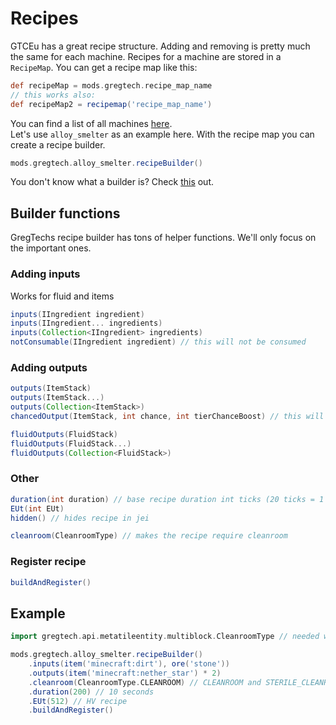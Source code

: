 # Recipes

GTCEu has a great recipe structure. Adding and removing is pretty much the same for each machine.
Recipes for a machine are stored in a `RecipeMap`.
You can get a recipe map like this:

```groovy
def recipeMap = mods.gregtech.recipe_map_name
// this works also:
def recipeMap2 = recipemap('recipe_map_name')
```

You can find a list of all machines [here](https://github.com/GregTechCEu/GregTech/wiki/CraftTweaker-for-Machines). <br>
Let's use `alloy_smelter` as an example here.
With the recipe map you can create a recipe builder.

```groovy
mods.gregtech.alloy_smelter.recipeBuilder()
```

You don't know what a builder is? Check [this](../../getting_started/builder.md) out.

## Builder functions

GregTechs recipe builder has tons of helper functions. We'll only focus on the important ones.

### Adding inputs

Works for fluid and items

```groovy
inputs(IIngredient ingredient)
inputs(IIngredient... ingredients)
inputs(Collection<IIngredient> ingredients)
notConsumable(IIngredient ingredient) // this will not be consumed
```

### Adding outputs

```groovy
outputs(ItemStack)
outputs(ItemStack...)
outputs(Collection<ItemStack>)
chancedOutput(ItemStack, int chance, int tierChanceBoost) // this will not be consumed

fluidOutputs(FluidStack)
fluidOutputs(FluidStack...)
fluidOutputs(Collection<FluidStack>)
```

### Other

```groovy
duration(int duration) // base recipe duration int ticks (20 ticks = 1 sec)
EUt(int EUt)
hidden() // hides recipe in jei

cleanroom(CleanroomType) // makes the recipe require cleanroom
```

### Register recipe

```groovy
buildAndRegister()
```

## Example

```groovy
import gregtech.api.metatileentity.multiblock.CleanroomType // needed when you want to use cleanroom

mods.gregtech.alloy_smelter.recipeBuilder()
    .inputs(item('minecraft:dirt'), ore('stone'))
    .outputs(item('minecraft:nether_star') * 2)
    .cleanroom(CleanroomType.CLEANROOM) // CLEANROOM and STERILE_CLEANROOM are valid
    .duration(200) // 10 seconds
    .EUt(512) // HV recipe
    .buildAndRegister()
```
